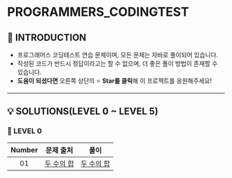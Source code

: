 # PROGRAMMERS_CODINGTEST
## 👻 INTRODUCTION
* 프로그래머스 코딩테스트 연습 문제이며, 모든 문제는 자바로 풀이되어 있습니다.
* 작성된 코드가 반드시 정답이라고는 할 수 없으며, 더 좋은 풀이 방법이 존재할 수 있습니다. 
* **도움이 되셨다면** 오른쪽 상단의 ⭐️ **Star를 클릭**해 이 프로젝트를 응원해주세요!

***
## 💡 SOLUTIONS(LEVEL 0 ~ LEVEL 5)
### 🌱 LEVEL 0 
| Number | 문제 출처 | 풀이|
|:---:|-----|---|
| 01 | [두 수의 합]() | [두 수의 합]() |



